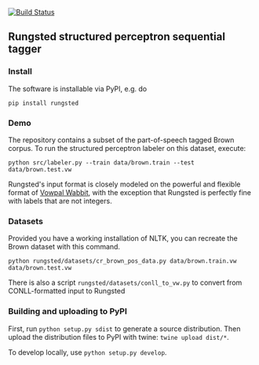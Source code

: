 [![Build Status](https://travis-ci.org/coastalcph/rungsted.svg?branch=master)](https://travis-ci.org/coastalcph/rungsted)


## Rungsted structured perceptron sequential tagger

### Install

The software is installable via PyPI, e.g. do 

```
pip install rungsted
```



### Demo

The repository contains a subset of the part-of-speech tagged Brown corpus. To run the structured perceptron labeler on this dataset, execute:

``python src/labeler.py --train data/brown.train --test data/brown.test.vw``

Rungsted's input format is closely modeled on the powerful and flexible format of [Vowpal Wabbit](https://github.com/JohnLangford/vowpal_wabbit/wiki/Input-format),
with the exception that Rungsted is perfectly fine with labels that are not integers.

### Datasets

Provided you have a working installation of NLTK, you can recreate the Brown dataset with this command. 

``python rungsted/datasets/cr_brown_pos_data.py data/brown.train.vw data/brown.test.vw``

There is also a script `rungsted/datasets/conll_to_vw.py` to convert from CONLL-formatted input to Rungsted 


### Building and uploading to PyPI

First, run `python setup.py sdist` to generate a source distribution. 
Then upload the distribution files to PyPI with twine: `twine upload dist/*`.

To develop locally, use `python setup.py develop`. 
